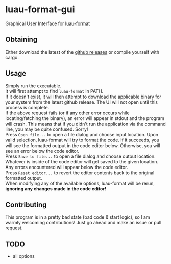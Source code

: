 # luau-format-gui

Graphical User Interface for [luau-format](https://github.com/TechHog8984/luau-format)

## Obtaining

Either download the latest of the [github releases](https://github.com/TechHog8984/luau-format-gui/releases) or compile yourself with cargo.

## Usage

Simply run the executable.
<br>
It will first attempt to find `luau-format` in PATH.
<br>
If it doesn't exist, it will then attempt to download the applicable binary for your system from the latest github release. The UI will not open until this process is complete.
<br>
If the above request fails (or if any other error occurs while locating/fetching the binary), an error will appear in stdout and the program will crash. This means that if you didn't run the application via the command line, you may be quite confused. Sorry!
<br>
Press `Open file...` to open a file dialog and choose input location. Upon valid selection, luau-format will try to format the code. If it succeeds, you will see the formatted output in the code editor below. Otherwise, you will see an error below the code editor.
<br>
Press `Save to file...` to open a file dialog and choose output location. Whatever is inside of the code editor will get saved to the given location. Any errors encountered will appear below the code editor.
<br>
Press `Reset editor...` to revert the editor contents back to the original formatted output.
<br>
When modifying any of the available options, luau-format will be rerun, <b>ignoring any changes made in the code editor!</b>

## Contributing

This program is in a pretty bad state (bad code & start logic), so I am warmly welcoming contributions! Just go ahead and make an issue or pull request.

## TODO

* all options
